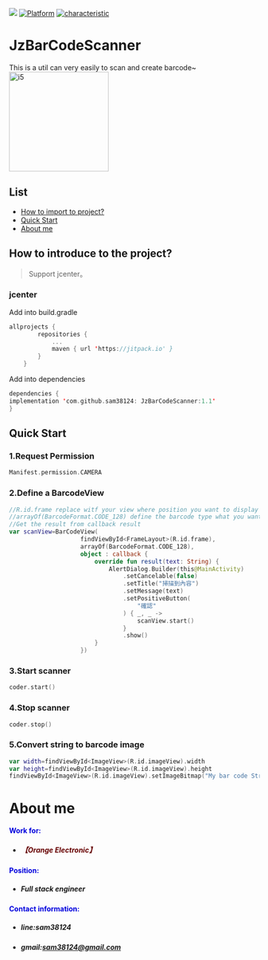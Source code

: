 [![](https://jitpack.io/v/sam38124/JzBarCodeScanner.svg)](https://jitpack.io/#sam38124/JzBarCodeScanner)
[![Platform](https://img.shields.io/badge/Platform-%20Android%20-brightgreen.svg)](https://github.com/sam38124)
[![characteristic](https://img.shields.io/badge/特點-%20輕量級%20%7C%20簡單易用%20%20%7C%20穩定%20-brightgreen.svg)](https://github.com/sam38124)
# JzBarCodeScanner
This is a util can very easily to scan and create barcode~<br>
<img src="https://github.com/sam38124/JzBarCodeScanner/blob/master/fjadf-its2t.gif" width = "200"  alt="i5" /> 
## List
* [How to import to project?](#Import)
* [Quick Start](#Use)
* [About me](#About)

<a name="Import"></a>
## How to introduce to the project?
> Support jcenter。 <br/>

### jcenter
Add into build.gradle 
```kotlin
allprojects {
		repositories {
			...
			maven { url 'https://jitpack.io' }
		}
	}
```

Add into dependencies
```kotlin
dependencies {
implementation 'com.github.sam38124: JzBarCodeScanner:1.1'
}
```
<a name="Use"></a>
## Quick Start
### 1.Request Permission
```kotlin
Manifest.permission.CAMERA
```
### 2.Define a BarcodeView
```kotlin
//R.id.frame replace witf your view where position you want to display
//arrayOf(BarcodeFormat.CODE_128) define the barcode type what you want to sacn for
//Get the result from callback result
var scanView=BarCodeView(
                    findViewById<FrameLayout>(R.id.frame),
                    arrayOf(BarcodeFormat.CODE_128),
                    object : callback {
                        override fun result(text: String) {
                            AlertDialog.Builder(this@MainActivity)
                                .setCancelable(false)
                                .setTitle("掃描到內容")
                                .setMessage(text)
                                .setPositiveButton(
                                    "確認"
                                ) { _, _ ->
                                    scanView.start()
                                }
                                .show()
                        }
                    })
```
### 3.Start scanner
```kotlin
coder.start()
```
### 4.Stop scanner
```kotlin
coder.stop()
```
### 5.Convert string to barcode image
```kotlin
var width=findViewById<ImageView>(R.id.imageView).width
var height=findViewById<ImageView>(R.id.imageView).height
findViewById<ImageView>(R.id.imageView).setImageBitmap("My bar code String".getBarcode(BarcodeFormat.CODE_128,width,height))
```
<a name="About"></a>
# About me
#### <font color="#0000dd"> Work for: </font><br /> 
+ ##### <font color="#660000">【Orange Electronic】</font><br /> 
#### <font color="#0000dd"> Position: </font><br /> 
+ ##### Full stack engineer<br/>  
#### <font color="#0000dd"> Contact information: </font><br /> 
+  ##### line:sam38124<br /> 

+  ##### gmail:sam38124@gmail.com
